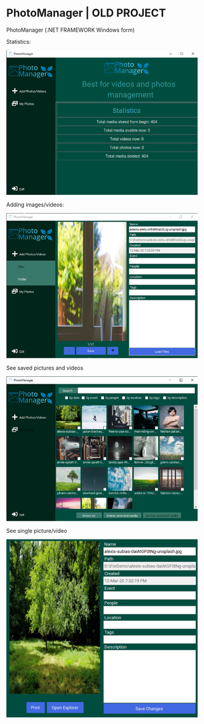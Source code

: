 # PhotoManager | OLD PROJECT
PhotoManager (.NET FRAMEWORK Windows form)

Statistics:

![image](https://raw.githubusercontent.com/nuyonu/PhotoManager/master/Screenshots/statistics.png)

Adding images/videos:

![image](https://raw.githubusercontent.com/nuyonu/PhotoManager/master/Screenshots/add.png)

See saved pictures and videos

![image](https://raw.githubusercontent.com/nuyonu/PhotoManager/master/Screenshots/view.png)

See single picture/video

![image](https://raw.githubusercontent.com/nuyonu/PhotoManager/master/Screenshots/view-single-image.png)

